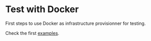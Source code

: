# Test with Docker

First steps to use Docker as infrastructure provisionner for testing.

Check the first [examples](src/test/java/com/github/kuhess/jocker).
